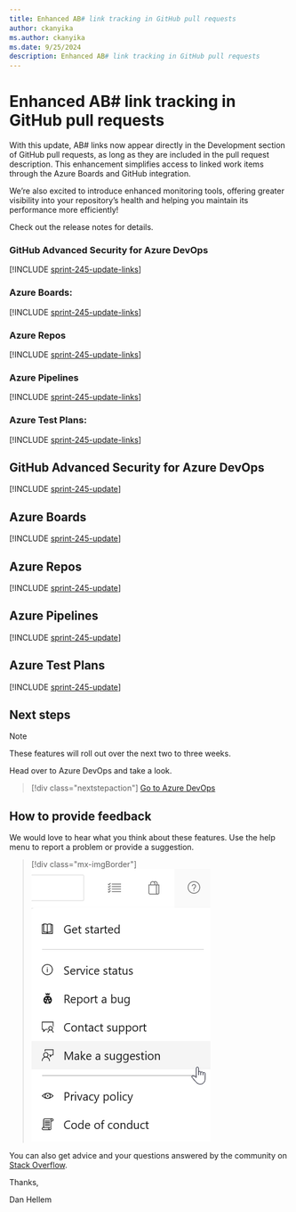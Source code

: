 ```yaml
---
title: Enhanced AB# link tracking in GitHub pull requests
author: ckanyika
ms.author: ckanyika
ms.date: 9/25/2024
description: Enhanced AB# link tracking in GitHub pull requests
---
```

# Enhanced AB# link tracking in GitHub pull requests

With this update, AB# links now appear directly in the Development section of GitHub pull requests, as long as they are included in the pull request description. This enhancement simplifies access to linked work items through the Azure Boards and GitHub integration.

We’re also excited to introduce enhanced monitoring tools, offering greater visibility into your repository’s health and helping you maintain its performance more efficiently!

Check out the release notes for details.

### GitHub Advanced Security for Azure DevOps

[!INCLUDE [sprint-245-update-links](includes/ghazdo/sprint-245-update-links.md)]

### Azure Boards:

[!INCLUDE [sprint-245-update-links](includes/boards/sprint-245-update-links.md)]

### Azure Repos

[!INCLUDE [sprint-245-update-links](includes/repos/sprint-245-update-links.md)]

### Azure Pipelines

[!INCLUDE [sprint-245-update-links](includes/pipelines/sprint-245-update-links.md)]

### Azure Test Plans:

[!INCLUDE [sprint-245-update-links](includes/testplans/sprint-245-update-links.md)]

## GitHub Advanced Security for Azure DevOps

[!INCLUDE [sprint-245-update](includes/ghazdo/sprint-245-update.md)]

## Azure Boards

[!INCLUDE [sprint-245-update](includes/boards/sprint-245-update.md)]

## Azure Repos

[!INCLUDE [sprint-245-update](includes/repos/sprint-245-update.md)]

## Azure Pipelines

[!INCLUDE [sprint-245-update](includes/pipelines/sprint-245-update.md)]

## Azure Test Plans

[!INCLUDE [sprint-245-update](includes/testplans/sprint-245-update.md)]

## Next steps

> [!NOTE]
> These features will roll out over the next two to three weeks.

Head over to Azure DevOps and take a look.

> [!div class="nextstepaction"] 
> [Go to Azure DevOps](https://go.microsoft.com/fwlink/?LinkId=307137&campaign=o~msft~docs~product-vsts~release-notes)

## How to provide feedback

We would love to hear what you think about these features. Use the help menu to report a problem or provide a suggestion.

> [!div class="mx-imgBorder"] 
> ![Make a suggestion](../media/make-a-suggestion.png)

You can also get advice and your questions answered by the community on [Stack Overflow](https://stackoverflow.com/questions/tagged/azure-devops).

Thanks,

Dan Hellem
